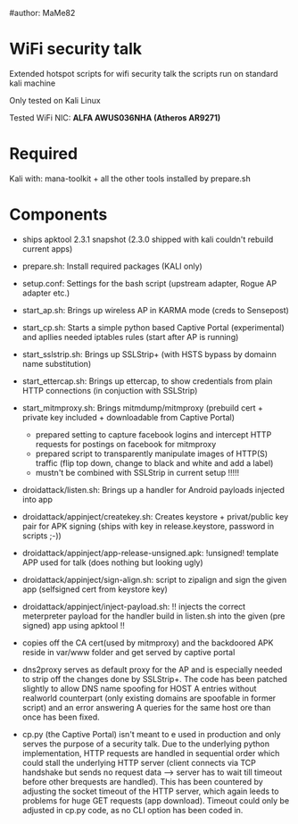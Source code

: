 #author: MaMe82

WiFi security talk
==================
Extended hotspot scripts for wifi security talk
the scripts run on standard kali machine 

Only tested on Kali Linux

Tested WiFi NIC:	**ALFA AWUS036NHA (Atheros AR9271)**

Required
========

Kali with:
mana-toolkit + all the other tools installed by prepare.sh

Components
=============
- ships apktool 2.3.1 snapshot (2.3.0 shipped with kali couldn't rebuild current apps)
- prepare.sh: Install required packages (KALI only)
- setup.conf: Settings for the bash script (upstream adapter, Rogue AP adapter etc.)
- start_ap.sh: Brings up wireless AP in KARMA mode (creds to Sensepost)
- start_cp.sh: Starts a simple python based Captive Portal (experimental) and apllies needed iptables rules (start after AP is running)
- start_sslstrip.sh: Brings up SSLStrip+ (with HSTS bypass by domainn name substitution)
- start_ettercap.sh: Brings up ettercap, to show credentials from plain HTTP connections (in conjuction with SSLStrip)
- start_mitmproxy.sh: Brings mitmdump/mitmproxy (prebuild cert + private key included + downloadable from Captive Portal)
   - prepared setting to capture facebook logins and intercept HTTP requests for postings on facebook for mitmproxy
   - prepared script to transparently manipulate images of HTTP(S) traffic (flip top down, change to black and white and add a label)
   - mustn't be combined with SSLStrip in current setup !!!!!
- droidattack/listen.sh: Brings up a handler for Android payloads injected into app
- droidattack/appinject/createkey.sh: Creates keystore + privat/public key pair for APK signing (ships with key in release.keystore, password in scripts ;-))
- droidattack/appinject/app-release-unsigned.apk: !unsigned! template APP used for talk (does nothing but looking ugly)
- droidattack/appinject/sign-align.sh: script to zipalign and sign the given app (selfsigned cert from keystore key)
- droidattack/appinject/inject-payload.sh: !! injects the correct meterpreter payload for the handler build in listen.sh into the given (pre signed) app using apktool !!
- copies off the CA cert(used by mitmproxy) and the backdoored APK reside in var/www folder and get served by captive portal

- dns2proxy serves as default proxy for the AP and is especially needed to strip off the changes done by SSLStrip+. The code has been patched slightly to allow DNS name spoofing for HOST A entries without realworld counterpart (only existing domains are spoofable in former script) and an error answering A queries for the same host ore than once has been fixed.
- cp.py (the Captive Portal) isn't meant to e used in production and only serves the purpose of a security talk. Due to the underlying python implementation, HTTP requests are handled in sequential order which could stall the underlying HTTP server (client connects via TCP handshake but sends no request data --> server has to wait till timeout before other brequests are handled). This has been countered by adjusting the socket timeout of the HTTP server, which again leeds to problems for huge GET requests (app download). Timeout could only be adjusted in cp.py code, as no CLI option has been coded in.

